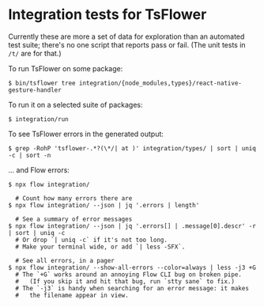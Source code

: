 # Integration tests for TsFlower

Currently these are more a set of data for exploration than an automated
test suite; there's no one script that reports pass or fail.  (The unit
tests in `/t/` are for that.)

To run TsFlower on some package:

    $ bin/tsflower tree integration/{node_modules,types}/react-native-gesture-handler

To run it on a selected suite of packages:

    $ integration/run

To see TsFlower errors in the generated output:

    $ grep -RohP 'tsflower-.*?(\*/| at )' integration/types/ | sort | uniq -c | sort -n

… and Flow errors:

    $ npx flow integration/

      # Count how many errors there are
    $ npx flow integration/ --json | jq '.errors | length'

      # See a summary of error messages
    $ npx flow integration/ --json | jq '.errors[] | .message[0].descr' -r | sort | uniq -c
      # Or drop `| uniq -c` if it's not too long.
      # Make your terminal wide, or add `| less -SFX`.

      # See all errors, in a pager
    $ npx flow integration/ --show-all-errors --color=always | less -j3 +G
      # The `+G` works around an annoying Flow CLI bug on broken pipe.
      #   (If you skip it and hit that bug, run `stty sane` to fix.)
      # The `-j3` is handy when searching for an error message: it makes
      #   the filename appear in view.
